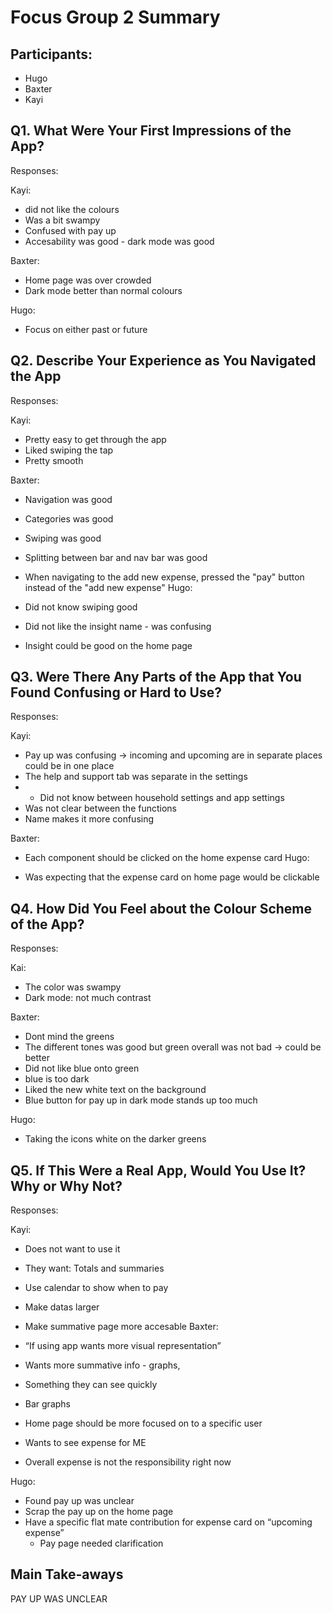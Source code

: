 Focus Group 2 Summary
======================

Participants:
---------------
* Hugo 
* Baxter 
* Kayi

Q1. What Were Your First Impressions of the App?
-------------------------------------------


Responses: 

Kayi: 

* did not like the colours
* Was a bit swampy
* Confused with pay up
* Accesability was good - dark mode was good

Baxter:

* Home page was over crowded
* Dark mode better than normal colours

Hugo:

* Focus on either past or future



Q2. Describe Your Experience as You Navigated the App
-------------------------------------------


Responses:

Kayi: 

* Pretty easy to get through the app
* Liked swiping the tap
* Pretty smooth

Baxter:

* Navigation was good
* Categories was good
* Swiping was good
* Splitting between bar and nav bar was good
* When navigating to the add new expense, pressed the "pay" button instead of the "add new expense"
Hugo:

* Did not know swiping good
* Did not like the insight name - was confusing
* Insight could be good on the home page



Q3. Were There Any Parts of the App that You Found Confusing or Hard to Use?
-------------------------------------------


Responses:

Kayi: 

* Pay up was confusing -> incoming and upcoming are in separate places could be in one place
* The help and support tab was separate in the settings
* * Did not know between household settings and app settings
* Was not clear between the functions
* Name makes it more confusing

Baxter:

* Each component should be clicked on the home expense card
Hugo:

* Was expecting that the expense card on home page would be clickable



Q4. How Did You Feel about the Colour Scheme of the App?
-------------------------------------------


Responses:

Kai: 

* The color was swampy
* Dark mode: not much contrast

Baxter:

* Dont mind the greens
* The different tones was good but green overall was not bad -> could be better
* Did not like blue onto green 
* blue is too dark
* Liked the new white text on the background
* Blue button for pay up in dark mode stands up too much

Hugo:

* Taking the icons white on the darker greens


Q5. If This Were a Real App, Would You Use It? Why or Why Not?
-------------------------------------------

Responses:

Kayi: 

* Does not want to use it
* They want: Totals and summaries 
* Use calendar to show when to pay	
* Make datas larger
* Make summative page more accesable
Baxter:

* “If using app wants more visual representation”
* Wants more summative info - graphs,
* Something they can see quickly
* Bar graphs
* Home page should be more focused on to a specific user
* Wants to see expense for ME
* Overall expense is not the responsibility right now

Hugo:

* Found pay up was unclear
* Scrap the pay up on the home page
* Have a specific flat mate contribution for expense card on “upcoming expense”
    * Pay page needed clarification


Main Take-aways
----------------
PAY UP WAS UNCLEAR
